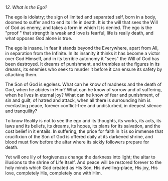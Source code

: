 *12. What is the Ego?*

The ego is idolatry; the sign of limited and separated self, born in a body, doomed to suffer and to end its life in death. It is the will that sees the Will of God as enemy, and takes a form in which It is denied. The ego is the "proof " that strength is weak and love is fearful, life is really death, and what opposes God alone is true.

The ego is insane. In fear it stands beyond the Everywhere, apart from All, in separation from the Infinite. In its insanity it thinks it has become a victor over God Himself, and in its terrible autonomy it "sees" the Will of God has been destroyed. It dreams of punishment, and trembles at the figures in its dreams, its enemies who seek to murder it before it can ensure its safety by attacking them.

The Son of God is egoless. What can he know of madness and the death of God, when he abides in Him? What can he know of sorrow and of suffering, when he lives in eternal joy? What can he know of fear and punishment, of sin and guilt, of hatred and attack, when all there is surrounding him is everlasting peace, forever conflict-free and undisturbed, in deepest silence and tranquility?

To know Reality is not to see the ego and its thoughts, its works, its acts, its laws and its beliefs, its dreams, its hopes, its plans for its salvation, and the cost belief in it entails. In suffering, the price for faith in it is so immense that crucifixion of the Son of God is offered daily at its darkened shrine, and blood must flow before the altar where its sickly followers prepare for death.

Yet will one lily of forgiveness change the darkness into light; the altar to illusions to the shrine of Life Itself. And peace will be restored forever to the holy minds which God created as His Son, His dwelling-place, His joy, His love, completely His, completely one with Him.